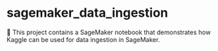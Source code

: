 # sagemaker_data_ingestion
📒 This project contains a SageMaker notebook that demonstrates how Kaggle can be used for data ingestion in SageMaker.
